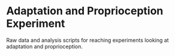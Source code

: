 # Adaptation and Proprioception Experiment

Raw data and analysis scripts for reaching experiments looking at adaptation and proprioception.

